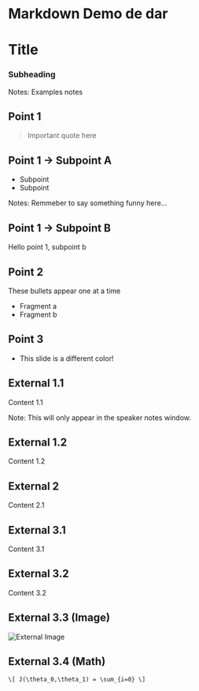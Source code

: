 # Markdown Demo de dar


# Title
### Subheading

Notes: Examples notes


## Point 1 

> Important quote here 


## Point 1 -> Subpoint A

* Subpoint
* Subpoint

Notes: Remmeber to say something funny here...


## Point 1 -> Subpoint B

Hello point 1, subpoint b


## Point 2

These bullets appear one at a time

* Fragment a <!-- .element: class="fragment" data-fragment-index="1" -->
* Fragment b <!-- .element: class="fragment" data-fragment-index="2" -->


<!-- .slide: data-background="#81ceff" -->
## Point 3

* This slide is a different color!



## External 1.1

Content 1.1

Note: This will only appear in the speaker notes window.


## External 1.2

Content 1.2



## External 2

Content 2.1



## External 3.1

Content 3.1


## External 3.2

Content 3.2


## External 3.3 (Image)

![External Image](https://s3.amazonaws.com/static.slid.es/logo/v2/slides-symbol-512x512.png)


## External 3.4 (Math)

`\[ J(\theta_0,\theta_1) = \sum_{i=0} \]`
